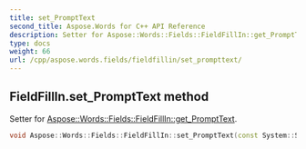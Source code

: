 ```yaml
---
title: set_PromptText
second_title: Aspose.Words for C++ API Reference
description: Setter for Aspose::Words::Fields::FieldFillIn::get_PromptText. 
type: docs
weight: 66
url: /cpp/aspose.words.fields/fieldfillin/set_prompttext/
---
```

## FieldFillIn.set_PromptText method


Setter for [Aspose::Words::Fields::FieldFillIn::get_PromptText](../get_prompttext/).

```cpp
void Aspose::Words::Fields::FieldFillIn::set_PromptText(const System::String &value)
```

